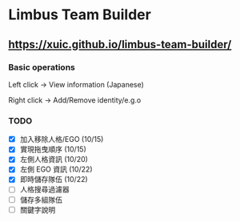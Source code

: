 # Limbus Team Builder

## https://xuic.github.io/limbus-team-builder/

### Basic operations

Left click -> View information (Japanese)

Right click -> Add/Remove identity/e.g.o 

### TODO
- [x] 加入移除人格/EGO (10/15)
- [x] 實現拖曳順序 (10/15)
- [x] 左側人格資訊 (10/20)
- [x] 左側 EGO 資訊 (10/22)
- [x] 即時儲存隊伍 (10/22)
- [ ] 人格搜尋過濾器
- [ ] 儲存多組隊伍
- [ ] 關鍵字說明
